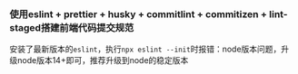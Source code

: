 ### 使用eslint + prettier + husky + commitlint + commitizen + lint-staged搭建前端代码提交规范


安装了最新版本的`eslint`，执行`npx eslint --init`时报错：node版本问题，升级node版本14+即可，推荐升级到node的稳定版本